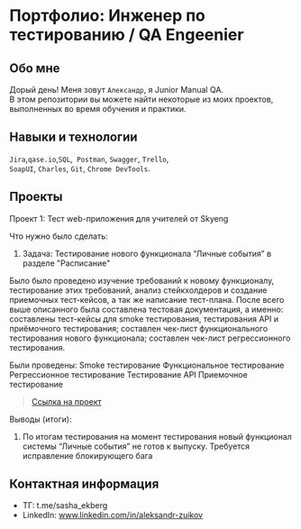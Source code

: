 # Портфолио: Инженер по тестированию / QA Engeenier

## Обо мне 

Дорый день! Меня зовут ``Александр``, я Junior Manual QA. <br>
В этом репозитории вы можете найти некоторые из моих проектов, выполненных во время обучения и практики.
<br>

## Навыки и технологии
``Jira``,``qase.io``,``SQL``,`` Postman``, ``Swagger``, ``Trello``, <br>
``SoapUI``, ``Charles``, ``Git``, ``Chrome DevTools``.


## Проекты

<p> Проект 1: Тест web-приложения для учителей от Skyeng</p>
<p>Что нужно было сделать:<p>
<ol>
  <li>Задача: Тестирование нового функционала “Личные события” в разделе "Расписание"</li>
</ol>

<p>Было было проведено изучение требований к новому функционалу, тестирование этих требований, анализ стейкхолдеров и создание приемочных тест-кейсов, а так же написание тест-плана. После всего выше описанного была составлена тестовая документация, а именно: 
составлены тест-кейсы для smoke тестирования, тестирования API и приёмочного тестирования;
составлен чек-лист функционального тестирования нового функционала;
составлен чек-лист регрессионного тестирования.

Были проведены:
Smoke тестирование
Функциональное тестирование
Регрессионное тестирование
Тестирование API
Приемочное тестирование<p>

> <a href="(https://drive.google.com/file/d/1ckOMNXTAV29eul8SkIiUfzAlJgB7Ramy/view?usp=drive_link)">Ссылка на проект</a>
 
 <p>Выводы (итоги):<p>
<ol>
  <li>По итогам тестирования на момент тестирования новый функционал системы “Личные события” не готов к выпуску. Требуется исправление блокирующего бага</li>
</ol>


## Контактная информация
- ТГ: t.me/sasha_ekberg
- LinkedIn: www.linkedin.com/in/aleksandr-zuikov
